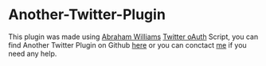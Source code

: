# Another-Twitter-Plugin
This plugin was made using [Abraham Williams](https://abrah.am/) [Twitter oAuth](https://github.com/abraham/twitteroauth) Script, you can find Another Twitter Plugin on Github [here](https://github.com/kunicmarko20/Another-Twitter-Plugin) or you can conctact [me](http://kunicmarko.ml) if you need any help.
